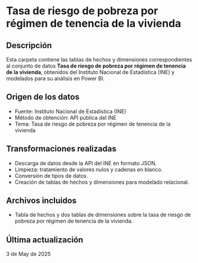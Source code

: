 # Tasa de riesgo de pobreza por régimen de tenencia de la vivienda

## Descripción
Esta carpeta contiene las tablas de hechos y dimensiones correspondientes al conjunto de datos **Tasa de riesgo de pobreza por régimen de tenencia de la vivienda**, obtenidos del Instituto Nacional de Estadística (INE) y modelados para su análisis en Power BI.

## Origen de los datos
- Fuente: Instituto Nacional de Estadística (INE)
- Método de obtención: API pública del INE
- Tema: Tasa de riesgo de pobreza por régimen de tenencia de la vivienda

## Transformaciones realizadas
- Descarga de datos desde la API del INE en formato JSON.
- Limpieza: tratamiento de valores nulos y cadenas en blanco.
- Conversión de tipos de datos.
- Creación de tablas de hechos y dimensiones para modelado relacional.

## Archivos incluidos
- Tabla de hechos y dos tablas de dimensiones sobre la tasa de riesgo de pobreza por régimen de tenencia de la vivienda.

## Última actualización
3 de May de 2025

